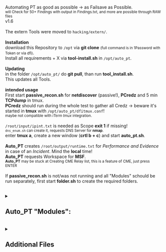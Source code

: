 Automating PT as good as possible -> as Failsave as Possible.<br>
<small>will Check for 50+ Findings with output in Findings.txt, and more are possible through RAW files</small><br>
v1.6<br>
<br>
The extern Tools were moved to <code>hacking/extern/</code>.<br>
<br>
<b>Installation</b><br>
download this Repository to <code>/opt</code> via <b>git clone</b> <small>(full command is in 1Password with Token or via dfi)</small>.<br>
Install all requirements + X via <b>tool-install.sh</b> in <code>/opt/auto_pt</code>.<br>
<br>
<b>Updating</b><br>
in the folder <code>/opt/auto_pt/</code> do <b>git pull</b>, than run <b>tool_install.sh</b>.<br>
This updates all Tools.<br>
<br>
<b>intended usage</b><br>
First start <b>passive_recon.sh</b> for <b>netdiscover</b> (passive!), <b>PCredz</b> and 5 min <b>TCPdump</b> in tmux.<br>
<b>PCredz</b> should run during the whole test to gather all Credz -> beware it's started in <b>tmux</b> with <code>/opt/auto_pt/dfitmux.conf</code>!<br>
<small>maybe not compatible with <i>iTerm tmux</i> integration.</small><br>
<br>
<code>/root/input/ipint.txt</code> is needed as Scope <b>exit 1</b> if missing!<br>
<small><code>dns_enum.sh</code> can create it, requests DNS Server for <b>nmap</b>.</small><br>
enter <b>tmux a</b>, create a new window (<b>crtl b + c</b>) and start <b>auto_pt.sh</b>.<br>
<br>
<b>Auto_PT</b> creates <code>/root/output/runtime.txt</code> for <i>Performance and Evidence</i> in case of an <i>Incident</i>. Mind the <b>local</b> time!<br>
<b>Auto_PT</b> requests Workspace for <b>MSF</b>.<br>
<small><b>Auto_PT</b> may be stuck at Creating CME Relay list, this is a feature of CME, just press ENTER</small><br>
<br>
If <b>passive_recon.sh</b> is not/was not running and all "Modules" schould be run separately, first start <b>folder.sh</b> to create the required folders.<br>
<br>
<details><summary><h2>Auto_PT "Modules":</h2></summary>
    <h3>folder:</h3>
    <b></b>creates all (sub)folders in <code>/root/input/</code> and <code>/root/output/</code>.<br>
<br>
    <h3>active_recon:</h3>
    <b>nmap</b><code>/root/input/ipint.txt</code> -> Scope!<br>
    <b>nmap</b> -> Egress-filter<br>
    <b>nmap</b> -> IP Up Hosts<br>
    <b>nmap</b> -> default Creds<br>
    <b>nmap</b> -> Service scan<br>
    <b></b>create Service lists -> for other toolz<br>
    <b>sslscan</b> -> weak Ciphers <br>
    <b>nmap</b> -> Root login check - needs recheck!<br>
    <b>CME</b> -><code>smb_sign_off.txt</code><br>
    <b></b>create<code>relay_lists</code> -> manual use with<b>impacket-ntlmrelayx</b><br>
<br>
    <h3>autosploit:</h3>
    <b>Metasploit-framework</b><code>ressource.txt</code> in<code>/opt/hacking/resource_script/</code> Folder.<br>
<br>
    <h3>zerocheck:</h3>
    <b></b>Zerologon check with<b>MSF</b>, NetBIOS with<b>nbtscan</b>.<br>
<br>
    <h3>log4check:</h3>
    <b></b>Log4J Log4Shell check with<b>MSF</b>, resource<code>log4j.txt</code> in<code>/opt/hacking/resource_script/</code> Folder.<br>
<br>
    <h3>fast_relay:</h3>
    <b></b>5 min<b>responder</b> and<b>impacket-ntlmrelayx</b> vs<code>/root/output/list/smb_sign_off.txt</code>.<br>
<br>
    <h3>looter:</h3>
    <b></b>Collect the loot, move files to internal folders for "Automater".<br>
<br>
    <h3>counter:</h3>
    <b></b>Counts the findings and grabs the subnets in <code>/root/output/loot/intern/findings.txt</code>.<br>
<br>
    <h3>eyewitness:</h3>
    <b></b>Make some Screens in <code>/root/output/screens</code>.<br>
    <b></b>If broken maybe <code>apt install chromium-driver</code> or <code>pip3 install 'selenium<4.0.0'</code>.<br>
<br>
    <h3>def_screen_looter:</h3>
    <b></b>Looter for default Pages from Eyewitness sources.<br>
<br>
    <h3>Auto_PT DONE!</h3>
    <b></b>copy your<code>output</code> folder to your local machine for further investigation.<br>

</details>
<br>
<details><summary><h2>Additional Files</h2></summary>
    <h3>user_checks:</h3>
    <b></b>All CME checks LdapRelayScan and BH + Certipy dump with obtained user + PW OR Hash.<br>
    <b></b>Make sure DNS is working as expected!<br>
    <b></b>CME: GPP_Password, GPP_Autologin, Username=PW, get Passpol, nopac, PetitPotam (unauthenticated), SMBSessions, ASRep, Kerberoasting, MAQ.<br>
    <b></b>CME ldapchecks may be broken.<br>
    <b></b>All Checks generates files in the related <code>output/loot/intern</code> folder.<br>
    <b></b>Findings.txt will <b>NOT</b> be updated.<br>
    <b></b>Use -h for Help.<br>
<br>
    <h3>otscan:</h3>
    <b></b>Some Nmap scans for OT Systems, just information gathering.<br>
    <b></b>Uses <code>/root/input/ipot.txt</code> because the scan is <b>very slow</b>.<br>
<br>
    <h3>dns_enum:</h3>
    <b></b>Nmap scan for Scope gathering via DNS; all privat IPs will be checked.<br>
    <b></b>needs Nameserver/DNS-Server IP.<br>
<br>
    <h3>cleaner:</h3>
    <b></b>cleans all the LogFiles and Output generated by <b>Auto_PT</b> +X.<br>
<br>
    <h3>dfitmux.conf</h3>
    <b></b>My <b>tmux</b> Config, some kind of special, used in passive_recon.<br>
<br>
    <h3>zshrc</h3>
    <b></b>my <code>.zshrc</code>, Kali 2020.4 with "seperate command line" and 💀.<br>
<br>
    <h3>customqueries</h3>
    <b></b>Custom <b>Bloodhound</b> 4.1 queries. File goes to <code>\~/Library/Application Support/bloodhound</code>.<br>
<br>
    <b></b>Additional queries when using the backend for exports "_like_" <b>plumhound</b>.<br>
    <b></b>Accessible via <code>http://127.0.0.1:7474/browser/</code> or <b>Neo4j Browser</b>.<br>
<br>
    <b></b>All used Backend queries are in the Freshdesk <code>https://prosecnetworks.freshdesk.com/a/solutions/articles/77000524534</code>.<br>
</details>
<br>
